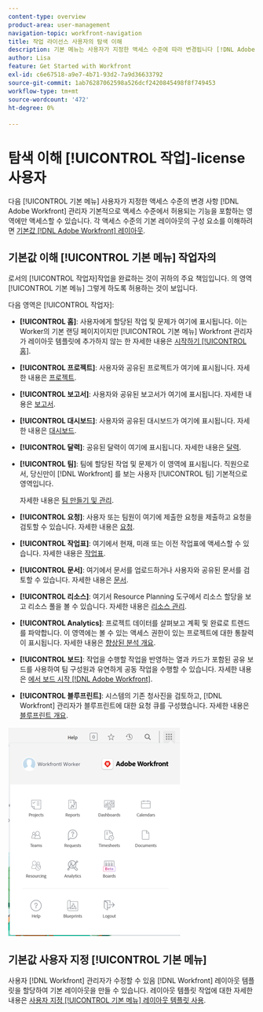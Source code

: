 ```yaml
---
content-type: overview
product-area: user-management
navigation-topic: workfront-navigation
title: 작업 라이선스 사용자의 탐색 이해
description: 기본 메뉴는 사용자가 지정한 액세스 수준에 따라 변경됩니다 [!DNL Adobe Workfront] 관리자 기본적으로 액세스 수준에서 허용되는 기능을 포함하는 영역에만 액세스할 수 있습니다.
author: Lisa
feature: Get Started with Workfront
exl-id: c6e67518-a9e7-4b71-93d2-7a9d36633792
source-git-commit: 1ab76287062598a526dcf2420845498f8f749453
workflow-type: tm+mt
source-wordcount: '472'
ht-degree: 0%

---
```


# 탐색 이해 [!UICONTROL 작업]-license 사용자

다음 [!UICONTROL 기본 메뉴] 사용자가 지정한 액세스 수준의 변경 사항 [!DNL Adobe Workfront] 관리자 기본적으로 액세스 수준에서 허용되는 기능을 포함하는 영역에만 액세스할 수 있습니다. 각 액세스 수준의 기본 레이아웃의 구성 요소를 이해하려면 [기본값 [!DNL Adobe Workfront] 레이아웃](../../../administration-and-setup/customize-workfront/use-layout-templates/about-the-default-wf-layout.md).

## 기본값 이해 [!UICONTROL 기본 메뉴] 작업자의

로서의 [!UICONTROL 작업자]작업을 완료하는 것이 귀하의 주요 책임입니다. 의 영역 [!UICONTROL 기본 메뉴] 그렇게 하도록 허용하는 것이 보입니다.

다음 영역은 [!UICONTROL 작업자]:

* **[!UICONTROL 홈]**: 사용자에게 할당된 작업 및 문제가 여기에 표시됩니다. 이는 Worker의 기본 랜딩 페이지이지만 [!UICONTROL 기본 메뉴] Workfront 관리자가 레이아웃 템플릿에 추가하지 않는 한  자세한 내용은 [시작하기 [!UICONTROL 홈]](../../../workfront-basics/using-home/using-the-home-area/get-started-with-home.md).

* **[!UICONTROL 프로젝트]**: 사용자와 공유된 프로젝트가 여기에 표시됩니다. 자세한 내용은 [프로젝트](../../../manage-work/projects/projects-overview.md).

* **[!UICONTROL 보고서]**: 사용자와 공유된 보고서가 여기에 표시됩니다. 자세한 내용은 [보고서](../../../reports-and-dashboards/reports/reports-overview.md).

* **[!UICONTROL 대시보드]**: 사용자와 공유된 대시보드가 여기에 표시됩니다. 자세한 내용은 [대시보드](../../../reports-and-dashboards/dashboards/dashboards-overview.md).

* **[!UICONTROL 달력]**: 공유된 달력이 여기에 표시됩니다. 자세한 내용은 [달력](../../../reports-and-dashboards/reports/calendars/calendars.md).

* **[!UICONTROL 팀]**: 팀에 할당된 작업 및 문제가 이 영역에 표시됩니다. 직원으로서, 당신만이 [!DNL Workfront] 를 보는 사용자 [!UICONTROL 팀] 기본적으로 영역입니다.

   자세한 내용은 [팀 만들기 및 관리](../../../people-teams-and-groups/create-and-manage-teams/create-and-mange-teams.md).

* **[!UICONTROL 요청]**: 사용자 또는 팀원이 여기에 제출한 요청을 제출하고 요청을 검토할 수 있습니다. 자세한 내용은 [요청](../../../manage-work/requests/requests-overview.md).

* **[!UICONTROL 작업표]**: 여기에서 현재, 미래 또는 이전 작업표에 액세스할 수 있습니다. 자세한 내용은 [작업표](../../../timesheets/timesheets-all.md).

* **[!UICONTROL 문서]**: 여기에서 문서를 업로드하거나 사용자와 공유된 문서를 검토할 수 있습니다. 자세한 내용은 [문서](../../../documents/documents-overview.md).

* **[!UICONTROL 리소스]**: 여기서 Resource Planning 도구에서 리소스 할당을 보고 리소스 풀을 볼 수 있습니다. 자세한 내용은 [리소스 관리](../../../resource-mgmt/manage-resources.md).

* **[!UICONTROL Analytics]**: 프로젝트 데이터를 살펴보고 계획 및 완료로 트렌드를 파악합니다. 이 영역에는 볼 수 있는 액세스 권한이 있는 프로젝트에 대한 통찰력이 표시됩니다. 자세한 내용은 [향상된 분석 개요](../../../enhanced-analytics/enhanced-analytics-overview.md).

* **[!UICONTROL 보드]**: 작업을 수행할 작업을 반영하는 열과 카드가 포함된 공유 보드를 사용하여 팀 구성원과 유연하게 공동 작업을 수행할 수 있습니다. 자세한 내용은 [에서 보드 시작 [!DNL Adobe Workfront]](../../../agile/get-started-with-boards/get-started-with-boards.md).

* **[!UICONTROL 블루프린트]**: 시스템의 기존 청사진을 검토하고, [!DNL Workfront] 관리자가 블루프린트에 대한 요청 큐를 구성했습니다. 자세한 내용은 [블루프린트 개요](../../../administration-and-setup/blueprints/blueprints-overview.md).

![](assets/worker-main-menu-350x426.png)

## 기본값 사용자 지정 [!UICONTROL 기본 메뉴]

사용자 [!DNL Workfront] 관리자가 수정할 수 있음 [!DNL Workfront] 레이아웃 템플릿을 할당하여 기본 레이아웃을 만들 수 있습니다. 레이아웃 템플릿 작업에 대한 자세한 내용은  [사용자 지정 [!UICONTROL 기본 메뉴] 레이아웃 템플릿 사용](../../../administration-and-setup/customize-workfront/use-layout-templates/customize-main-menu.md).
